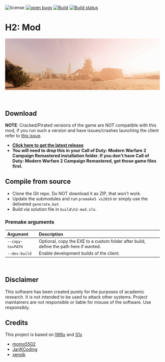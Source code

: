 ![license](https://img.shields.io/github/license/fedddddd/h2-mod.svg)
[![open bugs](https://img.shields.io/github/issues/fedddddd/h2-mod/bug?label=bugs)](https://github.com/fedddddd/h2-mod/issues?q=is%3Aissue+is%3Aopen+label%3Abug)
[![Build](https://github.com/fedddddd/h2-mod/workflows/Build/badge.svg)](https://github.com/fedddddd/h2-mod/actions)
[![Build status](https://ci.appveyor.com/api/projects/status/0sh80kdnsvm53rno?svg=true)](https://ci.appveyor.com/project/fedddddd/h2-mod)


# H2: Mod
<p align="center">
  <img src="assets/github/banner.png?raw=true" />
</p>

<br/>

## Download

**NOTE**: Cracked/Pirated versions of the game are NOT compatible with this mod, if you run such a version and have issues/crashes launching the client refer to [this issue](https://github.com/fedddddd/h2-mod/issues/111).

- **[Click here to get the latest release](https://ci.appveyor.com/api/projects/fedddddd/h2-mod/artifacts/build%2Fbin%2Fx64%2FRelease%2Fh2-mod.exe?branch=develop&job=Environment%3A%20APPVEYOR_BUILD_WORKER_IMAGE%3DVisual%20Studio%202019%2C%20PREMAKE_ACTION%3Dvs2019%2C%20CI%3D1%3B%20Configuration%3A%20Release)**
- **You will need to drop this in your Call of Duty: Modern Warfare 2 Campaign Remastered installation folder. If you don't have Call of Duty: Modern Warfare 2 Campaign Remastered, get those game files first.**

## Compile from source

- Clone the Git repo. Do NOT download it as ZIP, that won't work.
- Update the submodules and run `premake5 vs2019` or simply use the delivered `generate.bat`.
- Build via solution file in `build\h2-mod.sln`.

### Premake arguments

| Argument                    | Description                                    |
|:----------------------------|:-----------------------------------------------|
| `--copy-to=PATH`            | Optional, copy the EXE to a custom folder after build, define the path here if wanted. |
| `--dev-build`               | Enable development builds of the client. |

<br/>

## Disclaimer

This software has been created purely for the purposes of
academic research. It is not intended to be used to attack
other systems. Project maintainers are not responsible or
liable for misuse of the software. Use responsibly.

## Credits

This project is based on [IW6x](https://github.com/XLabsProject/iw6x-client) and [S1x](https://github.com/XLabsProject/s1x-client)
* [momo5502](https://github.com/momo5502)
* [JariKCoding](https://github.com/JariKCoding/CoDLuaDecompiler)
* [xensik](https://github.com/xensik/gsc-tool/)
